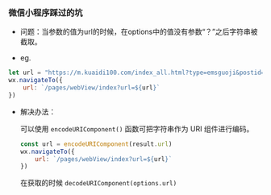 ### 微信小程序踩过的坑



- 问题：当参数的值为url的时候，在options中的值没有参数“？”之后字符串被截取。 

- eg.

```js
let url = "https://m.kuaidi100.com/index_all.html?type=emsguoji&postid=BE960265852US"
wx.navigateTo({
    url: `/pages/webView/index?url=${url}`
})
```

- 解决办法：

  可以使用 `encodeURIComponent()` 函数可把字符串作为 URI 组件进行编码。

  ```js
  const url = encodeURIComponent(result.url)
  wx.navigateTo({
      url: `/pages/webView/index?url=${url}`
  })
  ```

  在获取的时候 `decodeURIComponent(options.url)`